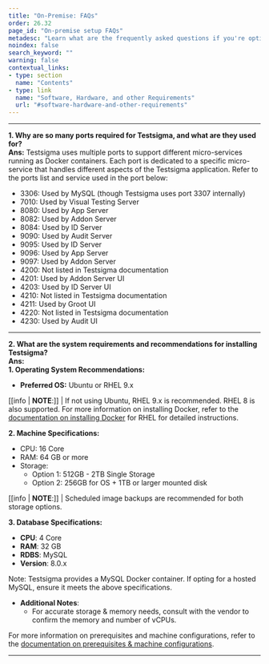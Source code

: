 ```yaml
---
title: "On-Premise: FAQs"
order: 26.32
page_id: "On-premise setup FAQs"
metadesc: "Learn what are the frequently asked questions if you're opting for Testsigma on-premise installation | FAQs about Testsigma on-premise specifications and installation "
noindex: false
search_keyword: ""
warning: false
contextual_links:
- type: section
  name: "Contents"
- type: link
  name: "Software, Hardware, and other Requirements"
  url: "#software-hardware-and-other-requirements"
---
```


---

**1. Why are so many ports required for Testsigma, and what are they used for?** <br>
**Ans:** Testsigma uses multiple ports to support different micro-services running as Docker containers. Each port is dedicated to a specific micro-service that handles different aspects of the Testsigma application. Refer to the ports list and service used in the port below:
- 3306: Used by MySQL (though Testsigma uses port 3307 internally)
- 7010: Used by Visual Testing Server
- 8080: Used by App Server
- 8082: Used by Addon Server
- 8084: Used by ID Server
- 9090: Used by Audit Server
- 9095: Used by ID Server
- 9096: Used by App Server
- 9097: Used by Addon Server
- 4200: Not listed in Testsigma documentation
- 4201: Used by Addon Server UI
- 4203: Used by ID Server UI
- 4210: Not listed in Testsigma documentation
- 4211: Used by Groot UI
- 4220: Not listed in Testsigma documentation
- 4230: Used by Audit UI

---

**2. What are the system requirements and recommendations for installing Testsigma?** <br>
**Ans:** <br>
**1. Operating System Recommendations:**
- **Preferred OS:** Ubuntu or RHEL 9.x

[[info | **NOTE**:]]
| If not using Ubuntu, RHEL 9.x is recommended. RHEL 8 is also supported. For more information on installing Docker, refer to the [documentation on installing Docker](https://docs.docker.com/engine/install/rhel/) for RHEL for detailed instructions.

**2. Machine Specifications:**
- CPU: 16 Core
- RAM: 64 GB or more
- Storage:
    - Option 1: 512GB - 2TB Single Storage
    - Option 2: 256GB for OS + 1TB or larger mounted disk

[[info | **NOTE**:]]
| Scheduled image backups are recommended for both storage options.

**3. Database Specifications:**
- **CPU**: 4 Core
- **RAM**: 32 GB
- **RDBS**: MySQL
- **Version**: 8.0.x

Note: Testsigma provides a MySQL Docker container. If opting for a hosted MySQL, ensure it meets the above specifications.

- **Additional Notes**:
    - For accurate storage & memory needs, consult with the vendor to confirm the memory and number of vCPUs.


For more information on prerequisites and machine configurations, refer to the [documentation on prerequisites & machine configurations](https://testsigma.com/docs/on-premise-setup/pre-installation/prerequisites-and-machine-configurations/).

---